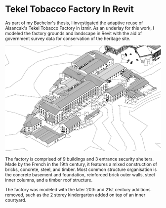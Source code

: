# Tekel Tobacco Factory In Revit
As part of my Bachelor's thesis, I investigated the adaptive reuse of Alsancak's Tekel Tobacco Factory in İzmir. As an underlay for this work, I modeled the factory grounds and landscape in Revit with the aid of government survey data for conservation of the heritage site.

![thumbnail](https://github.com/TalhaErenY/Tekel-Tutun-In-Revit/blob/main/Isometric%20Drawing%20Thumbnail.png)

The factory is comprised of 9 buildings and 3 entrance security shelters. Made by the French in the 19th century, it features a mixed construction of bricks, concrete, steel, and timber. Most common structure organisation is the concrete basement and foundation, reinforced brick outer walls, steel inner columns, and a timber roof structure.


The factory was modeled with the later 20th and 21st century additions removed, such as the 2 storey kindergarten added on top of an inner courtyard.
